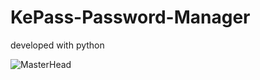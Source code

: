 # KePass-Password-Manager
 developed with python

 ![MasterHead](https://media.discordapp.net/attachments/1296801162158407755/1299027585363083344/github-header-image.png?ex=671bb537&is=671a63b7&hm=5df7e782ac1128168b7c947c608f2bfab9d0b7572ccb3892a726e74968288c95&=&format=webp&quality=lossless&width=960&height=200)
